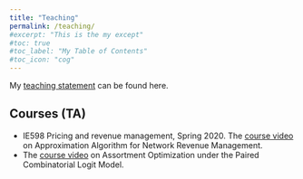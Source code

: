 ```yaml
---
title: "Teaching"
permalink: /teaching/
#excerpt: "This is the my except"
#toc: true
#toc_label: "My Table of Contents"
#toc_icon: "cog"
---
```

My [teaching statement](https://drive.google.com/file/d/1Zg1dU9jg1qxW9RMqDKiu-jUIhRcgM-0_/view?usp=sharing) can be found here.

## Courses (TA)
* IE598 Pricing and revenue management, Spring 2020.
The [course video](https://www.google.com/url?q=https%3A%2F%2Fillinois.zoom.us%2Frec%2Fshare%2F9N1wc7v-9jxLbYHk53_7cPE8EoO0T6a8gSNMr_MPnksJw3qqJ_LkqD9muhZHsBSM&sa=D&sntz=1&usg=AFQjCNFZJSbrh1rcuEaHDpk-Sz9Wq7SBBQ) on Approximation Algorithm for Network Revenue Management.
* The [course video](https://www.google.com/url?q=https%3A%2F%2Fillinois.zoom.us%2Frec%2Fshare%2F6OVsI5jZqkBIXNbg5Ejbfq8xHIj4eaa8hyUaq_pcmEjLT2HOt8pfoAqEIV9bq8yP&sa=D&sntz=1&usg=AFQjCNGAB9Fk3fJkKHRK3X9yVulEWxGBvA) on Assortment Optimization under the Paired Combinatorial Logit Model.
